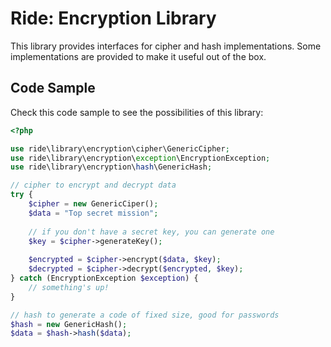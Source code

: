 # Ride: Encryption Library

This library provides interfaces for cipher and hash implementations. 
Some implementations are provided to make it useful out of the box. 

## Code Sample

Check this code sample to see the possibilities of this library:

```php
<?php

use ride\library\encryption\cipher\GenericCipher;
use ride\library\encryption\exception\EncryptionException;
use ride\library\encryption\hash\GenericHash;

// cipher to encrypt and decrypt data
try {
    $cipher = new GenericCiper();
    $data = "Top secret mission";
    
    // if you don't have a secret key, you can generate one
    $key = $cipher->generateKey();
    
    $encrypted = $cipher->encrypt($data, $key);
    $decrypted = $cipher->decrypt($encrypted, $key); 
} catch (EncryptionException $exception) {
    // something's up!
}

// hash to generate a code of fixed size, good for passwords
$hash = new GenericHash();
$data = $hash->hash($data); 
```
